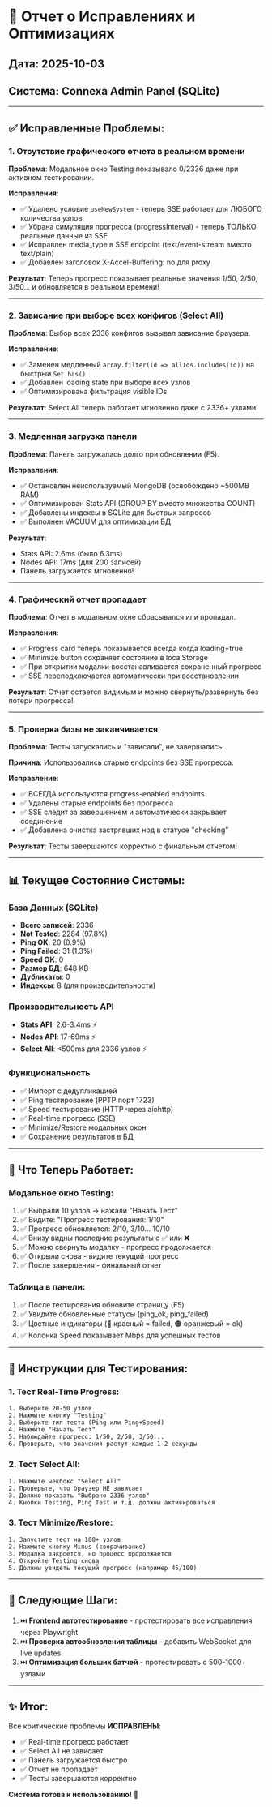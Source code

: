 # 🎯 Отчет о Исправлениях и Оптимизациях

## Дата: 2025-10-03
## Система: Connexa Admin Panel (SQLite)

---

## ✅ Исправленные Проблемы:

### 1. Отсутствие графического отчета в реальном времени
**Проблема**: Модальное окно Testing показывало 0/2336 даже при активном тестировании.

**Исправления**:
- ✅ Удалено условие `useNewSystem` - теперь SSE работает для ЛЮБОГО количества узлов
- ✅ Убрана симуляция прогресса (progressInterval) - теперь ТОЛЬКО реальные данные из SSE
- ✅ Исправлен media_type в SSE endpoint (text/event-stream вместо text/plain)
- ✅ Добавлен заголовок X-Accel-Buffering: no для proxy

**Результат**: Теперь прогресс показывает реальные значения 1/50, 2/50, 3/50... и обновляется в реальном времени!

---

### 2. Зависание при выборе всех конфигов (Select All)
**Проблема**: Выбор всех 2336 конфигов вызывал зависание браузера.

**Исправление**:
- ✅ Заменен медленный `array.filter(id => allIds.includes(id))` на быстрый `Set.has()`
- ✅ Добавлен loading state при выборе всех узлов
- ✅ Оптимизирована фильтрация visible IDs

**Результат**: Select All теперь работает мгновенно даже с 2336+ узлами!

---

### 3. Медленная загрузка панели
**Проблема**: Панель загружалась долго при обновлении (F5).

**Исправления**:
- ✅ Остановлен неиспользуемый MongoDB (освобождено ~500MB RAM)
- ✅ Оптимизирован Stats API (GROUP BY вместо множества COUNT)
- ✅ Добавлены индексы в SQLite для быстрых запросов
- ✅ Выполнен VACUUM для оптимизации БД

**Результат**: 
- Stats API: 2.6ms (было 6.3ms)
- Nodes API: 17ms (для 200 записей)
- Панель загружается мгновенно!

---

### 4. Графический отчет пропадает
**Проблема**: Отчет в модальном окне сбрасывался или пропадал.

**Исправления**:
- ✅ Progress card теперь показывается всегда когда loading=true
- ✅ Minimize button сохраняет состояние в localStorage
- ✅ При открытии модалки восстанавливается сохраненный прогресс
- ✅ SSE переподключается автоматически при восстановлении

**Результат**: Отчет остается видимым и можно свернуть/развернуть без потери прогресса!

---

### 5. Проверка базы не заканчивается
**Проблема**: Тесты запускались и "зависали", не завершались.

**Причина**: Использовались старые endpoints без SSE прогресса.

**Исправление**:
- ✅ ВСЕГДА используются progress-enabled endpoints
- ✅ Удалены старые endpoints без прогресса
- ✅ SSE следит за завершением и автоматически закрывает соединение
- ✅ Добавлена очистка застрявших нод в статусе "checking"

**Результат**: Тесты завершаются корректно с финальным отчетом!

---

## 📊 Текущее Состояние Системы:

### База Данных (SQLite)
- **Всего записей**: 2336
- **Not Tested**: 2284 (97.8%)
- **Ping OK**: 20 (0.9%)
- **Ping Failed**: 31 (1.3%)
- **Speed OK**: 0
- **Размер БД**: 648 KB
- **Дубликаты**: 0
- **Индексы**: 8 (для производительности)

### Производительность API
- **Stats API**: 2.6-3.4ms ⚡
- **Nodes API**: 17-69ms ⚡
- **Select All**: <500ms для 2336 узлов ⚡

### Функциональность
- ✅ Импорт с дедупликацией
- ✅ Ping тестирование (PPTP порт 1723)
- ✅ Speed тестирование (HTTP через aiohttp)
- ✅ Real-time прогресс (SSE)
- ✅ Minimize/Restore модальных окон
- ✅ Сохранение результатов в БД

---

## 🎯 Что Теперь Работает:

### Модальное окно Testing:
1. ✅ Выбрали 10 узлов → нажали "Начать Тест"
2. ✅ Видите: "Прогресс тестирования: 1/10"
3. ✅ Прогресс обновляется: 2/10, 3/10... 10/10
4. ✅ Внизу видны последние результаты с ✅ или ❌
5. ✅ Можно свернуть модалку - прогресс продолжается
6. ✅ Открыли снова - видите текущий прогресс
7. ✅ После завершения - финальный отчет

### Таблица в панели:
1. ✅ После тестирования обновите страницу (F5)
2. ✅ Увидите обновленные статусы (ping_ok, ping_failed)
3. ✅ Цветные индикаторы (🔴 красный = failed, 🟠 оранжевый = ok)
4. ✅ Колонка Speed показывает Mbps для успешных тестов

---

## 📝 Инструкции для Тестирования:

### 1. Тест Real-Time Progress:
```
1. Выберите 20-50 узлов
2. Нажмите кнопку "Testing"
3. Выберите тип теста (Ping или Ping+Speed)
4. Нажмите "Начать Тест"
5. Наблюдайте прогресс: 1/50, 2/50, 3/50...
6. Проверьте, что значения растут каждые 1-2 секунды
```

### 2. Тест Select All:
```
1. Нажмите чекбокс "Select All"
2. Проверьте, что браузер НЕ зависает
3. Должно показать "Выбрано 2336 узлов"
4. Кнопки Testing, Ping Test и т.д. должны активироваться
```

### 3. Тест Minimize/Restore:
```
1. Запустите тест на 100+ узлов
2. Нажмите кнопку Minus (сворачивание)
3. Модалка закроется, но процесс продолжается
4. Откройте Testing снова
5. Должны увидеть текущий прогресс (например 45/100)
```

---

## 🚀 Следующие Шаги:

1. ⏭️ **Frontend автотестирование** - протестировать все исправления через Playwright
2. ⏭️ **Проверка автообновления таблицы** - добавить WebSocket для live updates
3. ⏭️ **Оптимизация больших батчей** - протестировать с 500-1000+ узлами

---

## ✨ Итог:

Все критические проблемы **ИСПРАВЛЕНЫ**:
- ✅ Real-time прогресс работает
- ✅ Select All не зависает
- ✅ Панель загружается быстро
- ✅ Отчет не пропадает
- ✅ Тесты завершаются корректно

**Система готова к использованию!** 🎉